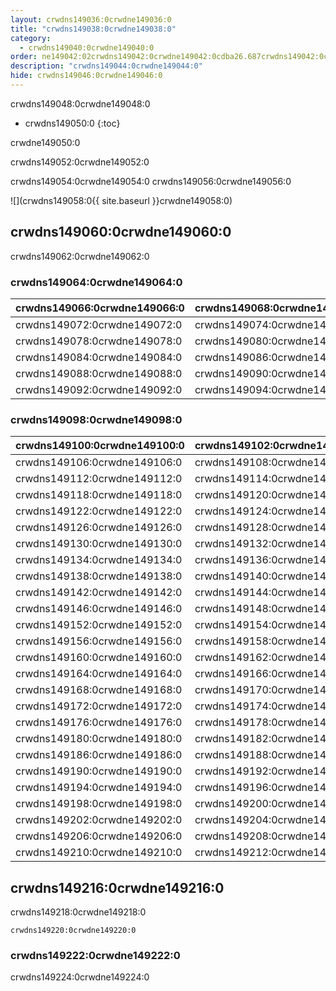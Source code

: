 ```yaml
---
layout: crwdns149036:0crwdne149036:0
title: "crwdns149038:0crwdne149038:0"
category:
  - crwdns149040:0crwdne149040:0
order: ne149042:02crwdns149042:0crwdne149042:0cdba26.687crwdns149042:0crwdne149042:09272crwdns149042:0crwdne149042:0
description: "crwdns149044:0crwdne149044:0"
hide: crwdns149046:0crwdne149046:0
---
```

crwdns149048:0crwdne149048:0

* crwdns149050:0
{:toc}

crwdne149050:0

crwdns149052:0crwdne149052:0

crwdns149054:0crwdne149054:0 crwdns149056:0crwdne149056:0

![](crwdns149058:0{{ site.baseurl }}crwdne149058:0)

## crwdns149060:0crwdne149060:0

crwdns149062:0crwdne149062:0

### crwdns149064:0crwdne149064:0

| **crwdns149066:0crwdne149066:0** | **crwdns149068:0crwdne149068:0** | **crwdns149070:0crwdne149070:0** |
| -------------------------------- | -------------------------------- | -------------------------------- |
| crwdns149072:0crwdne149072:0     | crwdns149074:0crwdne149074:0     | *crwdns149076:0crwdne149076:0*   |
| crwdns149078:0crwdne149078:0     | crwdns149080:0crwdne149080:0     | *crwdns149082:0crwdne149082:0*   |
| crwdns149084:0crwdne149084:0     | crwdns149086:0crwdne149086:0     |                                  |
| crwdns149088:0crwdne149088:0     | crwdns149090:0crwdne149090:0     |                                  |
| crwdns149092:0crwdne149092:0     | crwdns149094:0crwdne149094:0     |                                  | crwdns149096:0crwdne149096:0 

### crwdns149098:0crwdne149098:0

| **crwdns149100:0crwdne149100:0** | **crwdns149102:0crwdne149102:0** | **crwdns149104:0crwdne149104:0** |
| -------------------------------- | -------------------------------- | -------------------------------- |
| crwdns149106:0crwdne149106:0     | crwdns149108:0crwdne149108:0     | *crwdns149110:0crwdne149110:0*   |
| crwdns149112:0crwdne149112:0     | crwdns149114:0crwdne149114:0     | *crwdns149116:0crwdne149116:0*   |
| crwdns149118:0crwdne149118:0     | crwdns149120:0crwdne149120:0     |                                  |
| crwdns149122:0crwdne149122:0     | crwdns149124:0crwdne149124:0     |                                  |
| crwdns149126:0crwdne149126:0     | crwdns149128:0crwdne149128:0     |                                  |
| crwdns149130:0crwdne149130:0     | crwdns149132:0crwdne149132:0     |                                  |
| crwdns149134:0crwdne149134:0     | crwdns149136:0crwdne149136:0     |                                  |
| crwdns149138:0crwdne149138:0     | crwdns149140:0crwdne149140:0     |                                  |
| crwdns149142:0crwdne149142:0     | crwdns149144:0crwdne149144:0     |                                  |
| crwdns149146:0crwdne149146:0     | crwdns149148:0crwdne149148:0     | *crwdns149150:0crwdne149150:0*   |
| crwdns149152:0crwdne149152:0     | crwdns149154:0crwdne149154:0     |                                  |
| crwdns149156:0crwdne149156:0     | crwdns149158:0crwdne149158:0     |                                  |
| crwdns149160:0crwdne149160:0     | crwdns149162:0crwdne149162:0     |                                  |
| crwdns149164:0crwdne149164:0     | crwdns149166:0crwdne149166:0     |                                  |
| crwdns149168:0crwdne149168:0     | crwdns149170:0crwdne149170:0     |                                  |
| crwdns149172:0crwdne149172:0     | crwdns149174:0crwdne149174:0     |                                  |
| crwdns149176:0crwdne149176:0     | crwdns149178:0crwdne149178:0     |                                  |
| crwdns149180:0crwdne149180:0     | crwdns149182:0crwdne149182:0     | *crwdns149184:0crwdne149184:0*   |
| crwdns149186:0crwdne149186:0     | crwdns149188:0crwdne149188:0     |                                  |
| crwdns149190:0crwdne149190:0     | crwdns149192:0crwdne149192:0     |                                  |
| crwdns149194:0crwdne149194:0     | crwdns149196:0crwdne149196:0     |                                  |
| crwdns149198:0crwdne149198:0     | crwdns149200:0crwdne149200:0     |                                  |
| crwdns149202:0crwdne149202:0     | crwdns149204:0crwdne149204:0     |                                  |
| crwdns149206:0crwdne149206:0     | crwdns149208:0crwdne149208:0     |                                  |
| crwdns149210:0crwdne149210:0     | crwdns149212:0crwdne149212:0     |                                  | crwdns149214:0crwdne149214:0 

## crwdns149216:0crwdne149216:0

crwdns149218:0crwdne149218:0

`crwdns149220:0crwdne149220:0`

### crwdns149222:0crwdne149222:0

crwdns149224:0crwdne149224:0